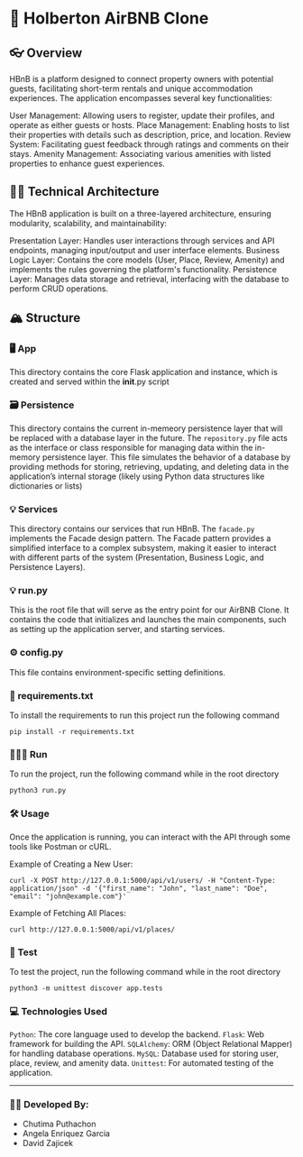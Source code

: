 
# 🏨 Holberton AirBNB Clone

## 👓 Overview
HBnB is a platform designed to connect property owners with potential guests, facilitating short-term rentals and unique accommodation experiences. The application encompasses several key functionalities:

User Management: Allowing users to register, update their profiles, and operate as either guests or hosts. Place Management: Enabling hosts to list their properties with details such as description, price, and location. Review System: Facilitating guest feedback through ratings and comments on their stays. Amenity Management: Associating various amenities with listed properties to enhance guest experiences.

## 👩‍🏫 Technical Architecture
The HBnB application is built on a three-layered architecture, ensuring modularity, scalability, and maintainability:

Presentation Layer: Handles user interactions through services and API endpoints, managing input/output and user interface elements. Business Logic Layer: Contains the core models (User, Place, Review, Amenity) and implements the rules governing the platform's functionality. Persistence Layer: Manages data storage and retrieval, interfacing with the database to perform CRUD operations.

## 🏔 Structure

### 🖥 App
This directory contains the core Flask application and instance, which is created and served within the __init__.py script

### 🗃 Persistence
This directory contains the current in-memeory persistence layer that will be replaced with a database layer in the future. The `repository.py` file acts as the interface or class responsible for managing data within the in-memory persistence layer. This file simulates the behavior of a database by providing methods for storing, retrieving, updating, and deleting data in the application’s internal storage (likely using Python data structures like dictionaries or lists)

### 💡 Services
This directory contains our services that run HBnB. The `facade.py` implements the Facade design pattern. The Facade pattern provides a simplified interface to a complex subsystem, making it easier to interact with different parts of the system (Presentation, Business Logic, and Persistence Layers).

### 💡 run.py
This is the root file that will serve as the entry point for our AirBNB Clone. It contains the code that initializes and launches the main components, such as setting up the application server, and starting services.

### ⚙️ config.py
This file contains environment-specific setting definitions.

### 🔑 requirements.txt
To install the requirements to run this project run the following command
```
pip install -r requirements.txt
```

### 👷🏼‍♀️ Run
To run the project, run the following command while in the root directory
```
python3 run.py
```

### 🛠 Usage
Once the application is running, you can interact with the API through some tools like Postman or cURL.

Example of Creating a New User:
```
curl -X POST http://127.0.0.1:5000/api/v1/users/ -H "Content-Type: application/json" -d '{"first_name": "John", "last_name": "Doe", "email": "john@example.com"}'
```
Example of Fetching All Places:
```
curl http://127.0.0.1:5000/api/v1/places/
```

### 🌊 Test
To test the project, run the following command while in the root directory
```
python3 -m unittest discover app.tests
```

### 💻 Technologies Used
`Python`: The core language used to develop the backend.
`Flask`: Web framework for building the API.
`SQLAlchemy`: ORM (Object Relational Mapper) for handling database operations.
`MySQL`: Database used for storing user, place, review, and amenity data.
`Unittest`: For automated testing of the application.

-------------------------------------------------------------------------------------------------------------------------
### 🧑‍💻 Developed By:
* Chutima Puthachon
* Angela Enriquez Garcia
* David Zajicek
